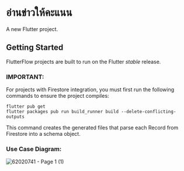# อ่านข่าวให้คะแนน

A new Flutter project.

## Getting Started

FlutterFlow projects are built to run on the Flutter _stable_ release.

### IMPORTANT:

For projects with Firestore integration, you must first run the following commands to ensure the project compiles:

```
flutter pub get
flutter packages pub run build_runner build --delete-conflicting-outputs
```

This command creates the generated files that parse each Record from Firestore into a schema object.

### Use Case Diagram:

![62020741 - Page 1 (1)](https://user-images.githubusercontent.com/86650262/159618180-723cdd44-9ef2-48bb-bff5-086c354bf72c.jpg)
